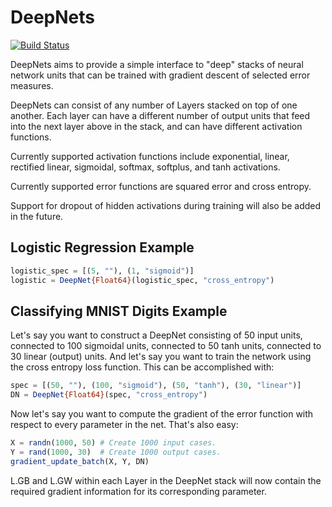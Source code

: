# DeepNets

[![Build Status](https://travis-ci.org/yarlett/DeepNets.jl.svg?branch=master)](https://travis-ci.org/yarlett/DeepNets.jl)

DeepNets aims to provide a simple interface to "deep" stacks of neural network units that can be trained with gradient descent of selected error measures.

DeepNets can consist of any number of Layers stacked on top of one another. Each layer can have a different number of output units that feed into the next layer above in the stack, and can have different activation functions.

Currently supported activation functions include exponential, linear, rectified linear, sigmoidal, softmax, softplus, and tanh activations.

Currently supported error functions are squared error and cross entropy.

Support for dropout of hidden activations during training will also be added in the future.

## Logistic Regression Example

```julia
logistic_spec = [(5, ""), (1, "sigmoid")]
logistic = DeepNet{Float64}(logistic_spec, "cross_entropy")
```

## Classifying MNIST Digits Example

Let's say you want to construct a DeepNet consisting of 50 input units, connected to 100 sigmoidal units, connected to 50 tanh units, connected to 30 linear (output) units. And let's say you want to train the network using the cross entropy loss function. This can be accomplished with:

```julia
spec = [(50, ""), (100, "sigmoid"), (50, "tanh"), (30, "linear")]
DN = DeepNet{Float64}(spec, "cross_entropy")
```

Now let's say you want to compute the gradient of the error function with respect to every parameter in the net. That's also easy:

```julia
X = randn(1000, 50) # Create 1000 input cases.
Y = rand(1000, 30)  # Create 1000 output cases.
gradient_update_batch(X, Y, DN)
```

L.GB and L.GW within each Layer in the DeepNet stack will now contain the required gradient information for its corresponding parameter.